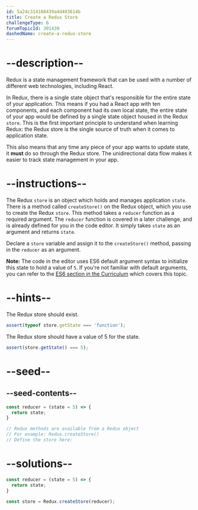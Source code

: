 ```yaml
---
id: 5a24c314108439a4d403614b
title: Create a Redux Store
challengeType: 6
forumTopicId: 301439
dashedName: create-a-redux-store
---
```


# --description--

Redux is a state management framework that can be used with a number of different web technologies, including React.

In Redux, there is a single state object that's responsible for the entire state of your application. This means if you had a React app with ten components, and each component had its own local state, the entire state of your app would be defined by a single state object housed in the Redux `store`. This is the first important principle to understand when learning Redux: the Redux store is the single source of truth when it comes to application state.

This also means that any time any piece of your app wants to update state, it **must** do so through the Redux store. The unidirectional data flow makes it easier to track state management in your app.

# --instructions--

The Redux `store` is an object which holds and manages application `state`. There is a method called `createStore()` on the Redux object, which you use to create the Redux `store`. This method takes a `reducer` function as a required argument. The `reducer` function is covered in a later challenge, and is already defined for you in the code editor. It simply takes `state` as an argument and returns `state`.

Declare a `store` variable and assign it to the `createStore()` method, passing in the `reducer` as an argument.

**Note:** The code in the editor uses ES6 default argument syntax to initialize this state to hold a value of `5`. If you're not familiar with default arguments, you can refer to the [ES6 section in the Curriculum](https://learn.freecodecamp.org/javascript-algorithms-and-data-structures/es6/set-default-parameters-for-your-functions) which covers this topic.

# --hints--

The Redux store should exist.

```js
assert(typeof store.getState === 'function');
```

The Redux store should have a value of 5 for the state.

```js
assert(store.getState() === 5);
```

# --seed--

## --seed-contents--

```js
const reducer = (state = 5) => {
  return state;
}

// Redux methods are available from a Redux object
// For example: Redux.createStore()
// Define the store here:
```

# --solutions--

```js
const reducer = (state = 5) => {
  return state;
}

const store = Redux.createStore(reducer);
```
